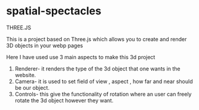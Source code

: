 # spatial-spectacles



THREE.JS

This is a project based on Three.js which allows you to create and render 3D objects in your webp pages

Here I have used use 3 main aspects to make this 3d project 
1. Renderer- it renders the type of the 3d object that one wants in the website.
2. Camera- it is used to set field of view , aspect , how far and near should be our object.
3. Controls- this give the functionality of rotation where an user can freely rotate the 3d object however they want.
